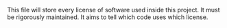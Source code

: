 This file will store every license of software used inside this project.
It must be rigorously maintained. It aims to tell which code uses which license.